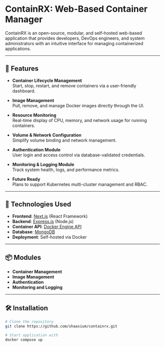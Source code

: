 # ContainRX: Web-Based Container Manager

ContainRX is an open-source, modular, and self-hosted web-based application that provides developers, DevOps engineers, and system administrators with an intuitive interface for managing containerized applications.

---

## 🚀 Features

- **Container Lifecycle Management**  
  Start, stop, restart, and remove containers via a user-friendly dashboard.

- **Image Management**  
  Pull, remove, and manage Docker images directly through the UI.

- **Resource Monitoring**  
  Real-time display of CPU, memory, and network usage for running containers.

- **Volume & Network Configuration**  
  Simplify volume binding and network management.

- **Authentication Module**  
  User login and access control via database-validated credentials.

- **Monitoring & Logging Module**  
  Track system health, logs, and performance metrics.

- **Future Ready**  
  Plans to support Kubernetes multi-cluster management and RBAC.

---

## 🧱 Technologies Used

- **Frontend**: [Next.js](https://nextjs.org/) (React Framework)
- **Backend**: [Express.js](https://expressjs.com/) (Node.js)
- **Container API**: [Docker Engine API](https://docs.docker.com/engine/api/)
- **Database**: [MongoDB](https://www.mongodb.com/)
- **Deployment**: Self-hosted via Docker

---

## 📦 Modules

- **Container Management**
- **Image Management**
- **Authentication**
- **Monitoring and Logging**

---

## 🛠 Installation

```bash
# Clone the repository
git clone https://github.com/shaasium/containrx.git

# Start application with
docker compose up

